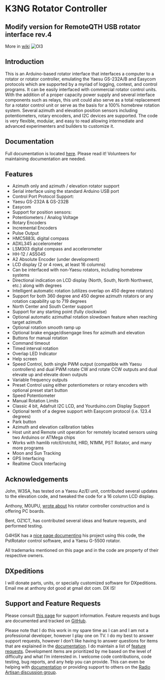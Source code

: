 # K3NG Rotator Controller

## Modify version for RemoteQTH USB rotator interface rev.4

More in [wiki](https://remoteqth.com/w/doku.php?id=usb_rotator_interface_4)
![OI3](https://remoteqth.com/img/wiki-rot4-29.jpg)

## Introduction

This is an Arduino-based rotator interface that interfaces a computer to a rotator or rotator controller, emulating the Yaesu GS-232A/B and Easycom protocols which are supported by a myriad of logging, contest, and control programs.  It can be easily interfaced with commercial rotator control units.  With the addition of a proper capacity power supply and several interface components such as relays, this unit could also serve as a total replacement for a rotator control unit or serve as the basis for a 100% homebrew rotation system.  Several azimuth and elevation position sensors including potentiometers, rotary encoders, and I2C devices are supported.  The code is very flexible, modular, and easy to read allowing intermediate and advanced experimenters and builders to customize it.

## Documentation

Full documentation is located [here](https://github.com/k3ng/k3ng_rotator_controller/wiki).  Please read it!  Volunteers for maintaining documentation are needed.

## Features

* Azimuth only and azimuth / elevation rotator support
* Serial interface using the standard Arduino USB port
* Control Port Protocol Support:
 * Yaesu GS-232A & GS-232B
 * Easycom
* Support for position sensors:
 * Potentiometers / Analog Voltage
 * Rotary Encoders
 * Incremental Encoders
 * Pulse Output
 * HMC5883L digital compass
 * ADXL345 accelerometer
 * LSM303 digital compass and accelerometer
 * HH-12 / AS5045
 * A2 Absolute Encoder (under development)
* LCD display (2 or 4 rows, at least 16 columns)
* Can be interfaced with non-Yaesu rotators, including homebrew systems
* Directional indication on LCD display (North, South, North Northwest, etc.) along with degrees
* Intelligent automatic rotation (utilizes overlap on 450 degree rotators)
* Support for both 360 degree and 450 degree azimuth rotators or any rotation capability up to 719 degrees
* North Center and South Center support
* Support for any starting point (fully clockwise)
* Optional automatic azimuthal rotation slowdown feature when reaching target azimuth
* Optional rotation smooth ramp up
* Optional brake engage/disengage lines for azimuth and elevation
* Buttons for manual rotation
* Command timeout
* Timed interval rotation
* Overlap LED Indicator
* Help screen
* Speed Control, both single PWM output (compatible with Yaesu controllers) and dual PWM rotate CW and rotate CCW outputs and dual elevate up and elevate down outputs
* Variable frequency outputs
* Preset Control using either potentiometers or rotary encoders with optional preset start button
* Speed Potentiometer
* Manual Rotation Limits
* Classic 4 bit, Adafruit I2C LCD, and Yourduino.com Display Support
* Optional tenth of a degree support with Easycom protocol (i.e. 123.4 degrees)
* Park button
* Azimuth and elevation calibration tables
* Host unit and Remote unit operation for remotely located sensors using two Arduinos or ATMega chips
* Works with hamlib rotctl/rotcltd, HRD, N1MM, PST Rotator, and many more programs
* Moon and Sun Tracking
* GPS Interfacing
* Realtime Clock Interfacing

## Acknowledgements

John, W3SA, has tested on a Yaesu Az/El unit, contributed several updates to the elevation code, and tweaked the code for a 16 column LCD display.

Anthony, M0UPU, [wrote about](http://ava.upuaut.net/?p=372) his rotator controller construction and is offering PC boards.

Bent, OZ1CT, has contributed several ideas and feature requests, and performed testing.

G4HSK has a [nice page documenting](http://radio.g4hsk.co.uk/2m-eme/rotator-controller/) his project using this code, the PstRotator control software, and a Yaesu G-5500 rotator.

All trademarks mentioned on this page and in the code are property of their respective owners.

## DXpeditions

I will donate parts, units, or specially customized software for DXpeditions.  Email me at anthony dot good at gmail dot com.  DX IS!

## Support and Feature Requests

Please consult [this page](https://blog.radioartisan.com/support-for-k3ng-projects/) for support information.  Feature requests and bugs are documented and tracked on [GitHub](https://github.com/k3ng/k3ng_rotator_controller/issues).

Please note that I do this work in my spare time as I can and I am not a professional developer, however I play one on TV.  I do my best to answer support requests,  however I don’t like having to answer questions for items that are explained in the [documentation](https://github.com/k3ng/k3ng_rotator_controller/wiki).  I do maintain a list of [feature requests](https://github.com/k3ng/k3ng_rotator_controller/issues).  Development items are prioritized by me based on the level of difficulty and what I’m interested in.  I welcome code contributions, code testing, bug reports, and any help you can provide.  This can even be helping with [documentation](https://github.com/k3ng/k3ng_rotator_controller/wiki) or providing support to others on the [Radio Artisan discussion group](https://groups.yahoo.com/neo/groups/radioartisan/info).
